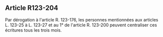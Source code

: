 Article R123-204
----
Par dérogation à l'article R. 123-176, les personnes mentionnées aux articles L.
123-25 à L. 123-27 et au 1° de l'article R. 123-200 peuvent centraliser ces
écritures tous les trois mois.
